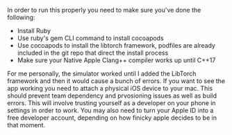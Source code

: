 In order to run this properly you need to make sure you've done the following:
- Install Ruby
- Use ruby's gem CLI command to install cocoapods 
- Use cocoapods to install the libtorch framework, podfiles are already included in the git repo that direct the install process
- Make sure your Native Apple Clang++ compiler works up until C++17

For me personally, the simulator worked until I added the LibTorch framework and then it would cause a bunch of errors. If you want to see the app working you need to attach a physical iOS device to your mac. This should prevent team dependency and prvosioning issues as well as build errors. 
This will involve trusting yourself as a developer on your phone in settings in order to work. You may also need to turn your Apple ID into a free developer account, depending on how finicky apple decides to be in that moment. 